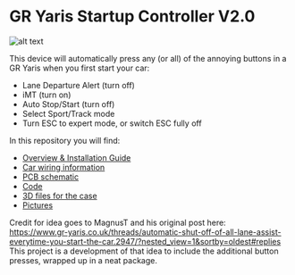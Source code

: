 # GR Yaris Startup Controller V2.0

![alt text]()

This device will automatically press any (or all) of the annoying buttons in a GR Yaris when you first start your car:
* Lane Departure Alert (turn off)
* iMT (turn on)
* Auto Stop/Start (turn off)
* Select Sport/Track mode
* Turn ESC to expert mode, or switch ESC fully off

In this repository you will find:
* [Overview & Installation Guide](https://github.com/WillN5/GR-Yaris-Startup-Controller-v2/tree/main/Docs)
* [Car wiring information](https://github.com/WillN5/GR-Yaris-Startup-Controller-v2/tree/main/Docs)
* [PCB schematic](https://github.com/WillN5/GR-Yaris-Startup-Controller-v2/tree/main/PCB)
* [Code](https://github.com/WillN5/GR-Yaris-Startup-Controller-v2/tree/main/Code)
* [3D files for the case](https://github.com/WillN5/GR-Yaris-Startup-Controller-v2/tree/main/Housing)
* [Pictures](https://github.com/WillN5/GR-Yaris-Startup-Controller-v2/tree/main/Pics)

Credit for idea goes to MagnusT and his original post here:<br/>
https://www.gr-yaris.co.uk/threads/automatic-shut-off-of-all-lane-assist-everytime-you-start-the-car.2947/?nested_view=1&sortby=oldest#replies<br/>
This project is a development of that idea to include the additional button presses, wrapped up in a neat package.
